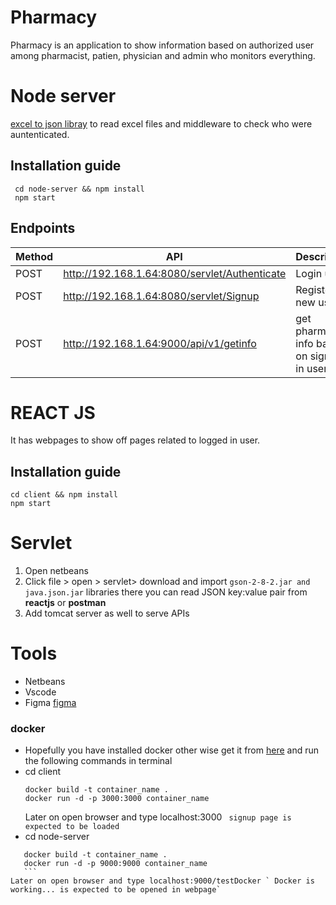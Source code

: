 # Pharmacy

Pharmacy is an application to show information based on authorized user among pharmacist, patien, physician and admin who monitors everything.
# Node server
[excel to json libray](https://www.npmjs.com/package/convert-excel-to-json) to read excel files and middleware to check who were auntenticated.

## Installation guide
```
 cd node-server && npm install
 npm start
```
## Endpoints

| Method|API | Description |
| ---|--- | ------ |
|POST|http://192.168.1.64:8080/servlet/Authenticate| Login user|
|POST| http://192.168.1.64:8080/servlet/Signup | Register new user |
|POST|http://192.168.1.64:9000/api/v1/getinfo| get pharmacy info based on signed in user

# REACT JS

 It has webpages to show off pages related to logged in user.

 ## Installation guide
 ```
 cd client && npm install
 npm start
 ```
# Servlet
 1. Open netbeans
 2. Click file > open > servlet> download and import `gson-2-8-2.jar and java.json.jar` libraries there you can read JSON key:value pair from __reactjs__ or __postman__
 3. Add tomcat server as well to serve APIs

# Tools

 - Netbeans
 - Vscode
 - Figma [figma](https://www.figma.com/proto/PmvZ7l9zFT59oObzXEWEtC/Untitled?node-id=1%3A3)
 ### docker
 - Hopefully you have installed docker other wise get it from [here](docker.com) and run the following commands in terminal 
 - cd client 
    ``` 
    docker build -t container_name . 
    docker run -d -p 3000:3000 container_name
    ```
    Later on open browser and type localhost:3000 ` signup page is expected to be loaded`
- cd node-server
 ``` 
    docker build -t container_name . 
    docker run -d -p 9000:9000 container_name
    ```
 Later on open browser and type localhost:9000/testDocker ` Docker is working... is expected to be opened in webpage`
 